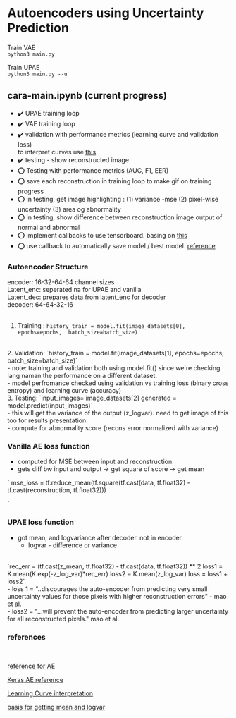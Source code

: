 # Autoencoders using Uncertainty Prediction

Train VAE <br>
``python3 main.py``

Train UPAE <br>
``python3 main.py --u``



## cara-main.ipynb (current progress)

- :heavy_check_mark:  UPAE training loop <br>
- :heavy_check_mark:  VAE training loop <br>
- :heavy_check_mark:  validation with performance metrics (learning curve and validation loss) <br> 
    to interpret curves use [this](https://machinelearningmastery.com/learning-curves-for-diagnosing-machine-learning-model-performance/)
    <br>
- :heavy_check_mark: testing - show reconstructed image <br>
- :o:	Testing with performance metrics (AUC, F1, EER) <br>	
- :o: save each reconstruction in training loop to make gif on training progress <br>
- :o: in testing, get image highlighting : (1) variance -mse (2) pixel-wise uncertainty (3) area og abnormality  <br>
- :o: in testing, show difference between reconstruction image output of normal and abnormal <br>
- :o: implement callbacks to use tensorboard. basing on [this](https://keras.io/guides/writing_your_own_callbacks/)
- :o: use callback to automatically save model / best model. [reference](https://keras.io/api/callbacks/model_checkpoint/#:~:text=Callback%20to%20save%20the%20Keras,training%20from%20the%20state%20saved.)


### Autoencoder Structure
encoder: 16-32-64-64 channel sizes <br>
Latent_enc: seperated na for UPAE and vanilla <br>
Latent_dec: prepares data from latent_enc for decoder<br>
decoder: 64-64-32-16<br><br>

1. Training :
`history_train = model.fit(image_datasets[0], 
                epochs=epochs, 
                batch_size=batch_size)` 
<br>
2. Validation:
`history_train = model.fit(image_datasets[1], 
                epochs=epochs, 
                batch_size=batch_size)`
<br>
 - note: training and validation both using model.fit() since we're checking lang naman the performance on a different dataset. <br>
 - model perfromance checked using validation vs training loss (binary cross entropy) and learning curve (accuracy)
<br>
 3. Testing:
 `input_images= image_datasets[2] 
    generated = model.predict(input_images)`
    <br>
 - this will get the variance of the output (z_logvar). need to get image of this too for results presentation<br>
 - compute for abnormality score (recons error normalized with variance)
<br>

### Vanilla AE loss function
- computed for MSE between input and reconstruction. <br>
- gets diff bw input and output -> get square of score -> get mean <br>

`
mse_loss = tf.reduce_mean(tf.square(tf.cast(data, tf.float32) - tf.cast(reconstruction, tf.float32)))

`
<br>

### UPAE loss function
- got mean, and logvariance after decoder. not in encoder. <br>
    - logvar - difference or variance
<br>
`rec_err = (tf.cast(z_mean, tf.float32) - tf.cast(data, tf.float32)) ** 2
            loss1 = K.mean(K.exp(-z_log_var)*rec_err)
            loss2 = K.mean(z_log_var)
            loss = loss1 + loss2`
<br>
- loss 1 = "..discourages the auto-encoder from predicting very small uncertainty values for those pixels with higher reconstruction
errors" - mao et al. <br>
- loss2 = "...will prevent
the auto-encoder from predicting larger uncertainty for all reconstructed pixels." mao et al. <br>


### references
<br>

[reference for AE](https://pyimagesearch.com/2020/02/17/autoencoders-with-keras-tensorflow-and-deep-learning/)

[Keras AE reference](https://blog.keras.io/building-autoencoders-in-keras.html)

[Learning Curve interpretation](https://machinelearningmastery.com/learning-curves-for-diagnosing-machine-learning-model-performance/)


[basis for getting mean and logvar](https://keras.io/examples/generative/vae/)

